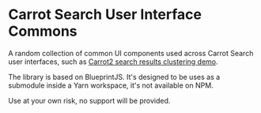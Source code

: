 # Carrot Search User Interface Commons

A random collection of common UI components used across Carrot Search
user interfaces, such as [Carrot2 search results clustering demo](https://search.carrot2.org).

The library is based on BlueprintJS. It's designed to be uses as a submodule
inside a Yarn workspace, it's not available on NPM.

Use at your own risk, no support will be provided.
